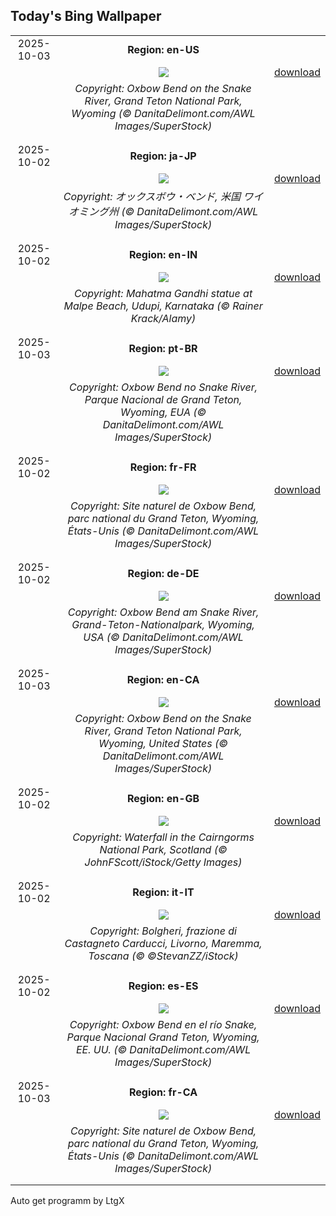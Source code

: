 ## Today's Bing Wallpaper
|      |      |      |
| :----: | :----: | :----: |
|2025-10-03|**Region: en-US**||
||![](https://www.bing.com/th?id=OHR.OxbowBend_EN-US8471628790_UHD.jpg&pid=hp&w=1152&h=648&rs=1&c=4)| [download](https://www.bing.com/th?id=OHR.OxbowBend_EN-US8471628790_UHD.jpg)|
||*Copyright: Oxbow Bend on the Snake River, Grand Teton National Park, Wyoming (© DanitaDelimont.com/AWL Images/SuperStock)*
||
|||
|2025-10-02|**Region: ja-JP**||
||![](https://www.bing.com/th?id=OHR.OxbowBend_JA-JP6534968552_UHD.jpg&pid=hp&w=1152&h=648&rs=1&c=4)| [download](https://www.bing.com/th?id=OHR.OxbowBend_JA-JP6534968552_UHD.jpg)|
||*Copyright: オックスボウ・ベンド, 米国 ワイオミング州 (© DanitaDelimont.com/AWL Images/SuperStock)*
||
|||
|2025-10-02|**Region: en-IN**||
||![](https://www.bing.com/th?id=OHR.StatueGandhi_EN-IN4485364887_UHD.jpg&pid=hp&w=1152&h=648&rs=1&c=4)| [download](https://www.bing.com/th?id=OHR.StatueGandhi_EN-IN4485364887_UHD.jpg)|
||*Copyright: Mahatma Gandhi statue at Malpe Beach, Udupi, Karnataka (© Rainer Krack/Alamy)*
||
|||
|2025-10-03|**Region: pt-BR**||
||![](https://www.bing.com/th?id=OHR.OxbowBend_PT-BR2338383870_UHD.jpg&pid=hp&w=1152&h=648&rs=1&c=4)| [download](https://www.bing.com/th?id=OHR.OxbowBend_PT-BR2338383870_UHD.jpg)|
||*Copyright: Oxbow Bend no Snake River, Parque Nacional de Grand Teton, Wyoming, EUA (© DanitaDelimont.com/AWL Images/SuperStock)*
||
|||
|2025-10-02|**Region: fr-FR**||
||![](https://www.bing.com/th?id=OHR.OxbowBend_FR-FR2570017898_UHD.jpg&pid=hp&w=1152&h=648&rs=1&c=4)| [download](https://www.bing.com/th?id=OHR.OxbowBend_FR-FR2570017898_UHD.jpg)|
||*Copyright: Site naturel de Oxbow Bend, parc national du Grand Teton, Wyoming, États-Unis (© DanitaDelimont.com/AWL Images/SuperStock)*
||
|||
|2025-10-02|**Region: de-DE**||
||![](https://www.bing.com/th?id=OHR.OxbowBend_DE-DE1318690148_UHD.jpg&pid=hp&w=1152&h=648&rs=1&c=4)| [download](https://www.bing.com/th?id=OHR.OxbowBend_DE-DE1318690148_UHD.jpg)|
||*Copyright: Oxbow Bend am Snake River, Grand-Teton-Nationalpark, Wyoming, USA (© DanitaDelimont.com/AWL Images/SuperStock)*
||
|||
|2025-10-03|**Region: en-CA**||
||![](https://www.bing.com/th?id=OHR.OxbowBend_EN-CA0110307953_UHD.jpg&pid=hp&w=1152&h=648&rs=1&c=4)| [download](https://www.bing.com/th?id=OHR.OxbowBend_EN-CA0110307953_UHD.jpg)|
||*Copyright: Oxbow Bend on the Snake River, Grand Teton National Park, Wyoming, United States (© DanitaDelimont.com/AWL Images/SuperStock)*
||
|||
|2025-10-02|**Region: en-GB**||
||![](https://www.bing.com/th?id=OHR.NationalPoetryDay2025_EN-GB3464467927_UHD.jpg&pid=hp&w=1152&h=648&rs=1&c=4)| [download](https://www.bing.com/th?id=OHR.NationalPoetryDay2025_EN-GB3464467927_UHD.jpg)|
||*Copyright: Waterfall in the Cairngorms National Park, Scotland (© JohnFScott/iStock/Getty Images)*
||
|||
|2025-10-02|**Region: it-IT**||
||![](https://www.bing.com/th?id=OHR.ToscanaAutunno_IT-IT9368718519_UHD.jpg&pid=hp&w=1152&h=648&rs=1&c=4)| [download](https://www.bing.com/th?id=OHR.ToscanaAutunno_IT-IT9368718519_UHD.jpg)|
||*Copyright: Bolgheri, frazione di Castagneto Carducci, Livorno, Maremma, Toscana (© ©StevanZZ/iStock)*
||
|||
|2025-10-02|**Region: es-ES**||
||![](https://www.bing.com/th?id=OHR.OxbowBend_ES-ES2093724420_UHD.jpg&pid=hp&w=1152&h=648&rs=1&c=4)| [download](https://www.bing.com/th?id=OHR.OxbowBend_ES-ES2093724420_UHD.jpg)|
||*Copyright: Oxbow Bend en el río Snake, Parque Nacional Grand Teton, Wyoming, EE. UU. (© DanitaDelimont.com/AWL Images/SuperStock)*
||
|||
|2025-10-03|**Region: fr-CA**||
||![](https://www.bing.com/th?id=OHR.OxbowBend_FR-CA6912917825_UHD.jpg&pid=hp&w=1152&h=648&rs=1&c=4)| [download](https://www.bing.com/th?id=OHR.OxbowBend_FR-CA6912917825_UHD.jpg)|
||*Copyright: Site naturel de Oxbow Bend, parc national du Grand Teton, Wyoming, États-Unis (© DanitaDelimont.com/AWL Images/SuperStock)*
||
|||

Auto get programm by LtgX
